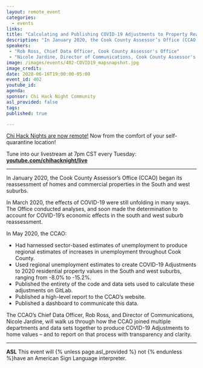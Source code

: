 ```yaml
---
layout: remote_event
categories:
  - events
links: 
title: "Calculating and Publishing COVID-19 Adjustments to Property Reassessments"
description: "In January 2020, the Cook County Assessor’s Office (CCAO) began its reassessment of homes and commercial properties in the South and west suburbs. In March 2020, the effects of COVID-19 were still unfolding in many ways. The Office conducted analyses, and soon made the determination to account for COVID-19’s economic effects in the south and west suburb reassessment."
speakers:
 - "Rob Ross, Chief Data Officer, Cook County Assessor's Office"
 - "Nicole Jardine, Director of Communications, Cook County Assessor's Office"
image: /images/events/402-COVID19_mapsnapshot.jpg
image_credit:
date: 2020-06-16T19:00:00-05:00
event_id: 402
youtube_id: 
agenda: 
sponsor: Chi Hack Night Community
asl_provided: false
tags: 
published: true

---
```


[Chi Hack Nights are now remote!](/blog/2020/03/16/chi-hack-night-going-remote.html) Now from the comfort of your self-quarantine location!

Tune into our livestream at 7pm CST every Tuesday: **[youtube.com/chihacknight/live](https://youtube.com/chihacknight/live)**

---

In January 2020, the Cook County Assessor’s Office (CCAO) began its reassessment of homes and commercial properties in the South and west suburbs.

In March 2020, the effects of COVID-19 were still unfolding in many ways. The Office conducted analyses, and soon made the determination to account for COVID-19’s economic effects in the south and west suburb reassessment.

In May 2020, the CCAO:
 - Had harnessed sector-based estimates of unemployment to produce regional estimates of increases in unemployment throughout Cook County.
 - Used regional unemployment estimates to create COVID-19 Adjustments to 2020 residential property values in the South and west suburbs, ranging from -8.0% to -15.2%.
 - Published the entirety of the code and data sets used to calculate these adjustments on GitLab.
 - Published a high-level report to the CCAO’s website.
 - Published a dashboard to communicate this data.

The CCAO’s Chief Data Officer, Rob Ross, and Director of Communications, Nicole Jardine, will walk us through how the CCAO joined multiple departments and data sets together to produce COVID-19 Adjustments to home values – and to report on that process with transparency and clarity.

---

**ASL** This event will {% unless page.asl_provided %} not {% endunless %}have an American Sign Language interpreter.
